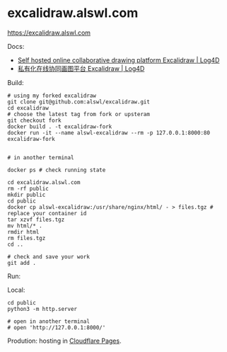 # excalidraw.alswl.com

https://excalidraw.alswl.com

Docs:

- [Self hosted online collaborative drawing platform Excalidraw | Log4D](https://en.blog.alswl.com/2022/10/self-hosted-excalidraw/)
- [私有化在线协同画图平台 Excalidraw | Log4D]( https://blog.alswl.com/2022/10/self-hosted-excalidraw/ )

Build:

```
# using my forked excalidraw
git clone git@github.com:alswl/excalidraw.git
cd excalidraw
# choose the latest tag from fork or upsteram
git checkout fork
docker build . -t excalidraw-fork
docker run -it --name alswl-excalidraw --rm -p 127.0.0.1:8000:80 excalidraw-fork


# in another terminal

docker ps # check running state

cd excalidraw.alswl.com
rm -rf public
mkdir public
cd public
docker cp alswl-excalidraw:/usr/share/nginx/html/ - > files.tgz # replace your container id
tar xzvf files.tgz
mv html/* .
rmdir html
rm files.tgz
cd ..

# check and save your work
git add .
```

Run:

Local:

```
cd public
python3 -m http.server

# open in another terminal
# open 'http://127.0.0.1:8000/'
```

Prodution: hosting in [Cloudflare Pages](https://pages.cloudflare.com/).

